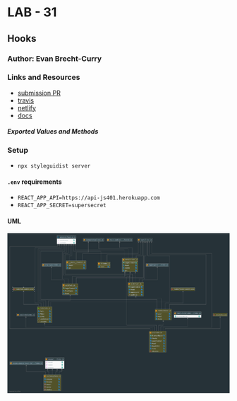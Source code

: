 # LAB - 31

 ## Hooks

 ### Author: Evan Brecht-Curry

 ### Links and Resources
* [submission PR](https://github.com/evan-401-advanced-javascript/lab-31-hooks-api/pull/1)
* [travis](https://www.travis-ci.com/evan-401-advanced-javascript/lab-31-hooks-api)
* [netlify](https://priceless-nobel-74fc60.netlify.com/) 
* [docs]( http://localhost:6060/)

 ##### Exported Values and Methods

### Setup
* `npx styleguidist server`

#### `.env` requirements
* `REACT_APP_API=https://api-js401.herokuapp.com`
* `REACT_APP_SECRET=supersecret`

 #### UML
![UML](uml.png)
